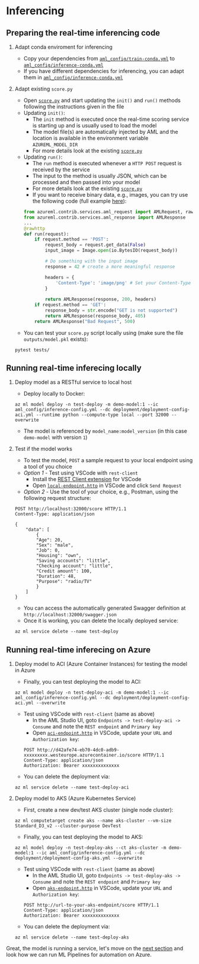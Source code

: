 # Inferencing

## Preparing the real-time inferencing code

1. Adapt conda enviroment for inferencing
    * Copy your dependencies from [`aml_config/train-conda.yml`](../models/model1/aml_config/train-conda.yml) to [`aml_config/inference-conda.yml`](../models/model1/aml_config/inference-conda.yml)
    * If you have different dependencies for inferencing, you can adapt them in [`aml_config/inference-conda.yml`](../models/model1/aml_config/train-conda.yml)

1. Adapt existing `score.py`
    * Open [`score.py`](../models/model1/score.py) and start updating the `init()` and `run()` methods following the instructions given in the file
    * Updating `init()`:
        * The `init` method is executed once the real-time scoring service is starting up and is usually used to load the model
        * The model file(s) are automatically injected by AML and the location is available in the environment variable `AZUREML_MODEL_DIR`
        * For more details look at the existing [`score.py`](../models/model1/score.py)
    * Updating `run()`:
        * The `run` method is executed whenever a `HTTP POST` request is received by the service
        * The input to the method is usually JSON, which can be processed and then passed into your model
        * For more details look at the existing [`score.py`](../models/model1/score.py)
        * If you want to receive binary data, e.g., images, you can try use the following code (full example [here](https://github.com/csiebler/unet-pytorch-azureml/blob/master/model/score.py)):
        ```python
        from azureml.contrib.services.aml_request import AMLRequest, rawhttp
        from azureml.contrib.services.aml_response import AMLResponse
        ...
        @rawhttp
        def run(request):
            if request.method == 'POST':
                request_body = request.get_data(False)
                input_image = Image.open(io.BytesIO(request_body))

                # Do something with the input image
                response = 42 # create a more meaningful response

                headers = {
                    'Content-Type': 'image/png' # Set your Content-Type of the response
                }
                
                return AMLResponse(response, 200, headers)
            if request.method == 'GET':
                response_body = str.encode("GET is not supported")
                return AMLResponse(response_body, 405)
            return AMLResponse("Bad Request", 500)
        ```
    * You can test your `score.py` script locally using (make sure the file `outputs/model.pkl` exists):
    ```
    pytest tests/
    ```

## Running real-time inferecing locally

1. Deploy model as a RESTful service to local host 
    * Deploy locally to Docker:
    ```
    az ml model deploy -n test-deploy -m demo-model:1 --ic aml_config/inference-config.yml --dc deployment/deployment-config-aci.yml --runtime python --compute-type local --port 32000 --overwrite
    ```
    * The model is referenced by `model_name:model_version` (in this case `demo-model` with version `1`)

1. Test if the model works
    * To test the model, `POST` a sample request to your local endpoint using a tool of you choice
    * *Option 1* - Test using VSCode with `rest-client`
      * Install the [REST Client extension](https://marketplace.visualstudio.com/items?itemName=humao.rest-client) for VSCode
      * Open [`local-endpoint.http`](../models/model1/tests/local-endpoint.http) in VSCode and click `Send Request`
    * *Option 2* - Use the tool of your choice, e.g., Postman, using the following request structure:
    ```
    POST http://localhost:32000/score HTTP/1.1
    Content-Type: application/json

    { 
        "data": [
            {
            "Age": 20,
            "Sex": "male",
            "Job": 0,
            "Housing": "own",
            "Saving accounts": "little",
            "Checking account": "little",
            "Credit amount": 100,
            "Duration": 48,
            "Purpose": "radio/TV"
            }
        ]
    }
    ```
    * You can access the automatically generated Swagger definition at `http://localhost:32000/swagger.json`
    * Once it is working, you can delete the locally deployed service:
    ```
    az ml service delete --name test-deploy
    ```

## Running real-time inferecing on Azure

1. Deploy model to ACI (Azure Container Instances) for testing the model in Azure
    * Finally, you can test deploying the model to ACI:
    ```
    az ml model deploy -n test-deploy-aci -m demo-model:1 --ic aml_config/inference-config.yml --dc deployment/deployment-config-aci.yml --overwrite
    ```
    * Test using VSCode with `rest-client` (same as above)
      * In the AML Studio UI, goto `Endpoints -> test-deploy-aci -> Consume` and note the `REST endpoint` and `Primary key`
      * Open [`aci-endpoint.http`](../models/model1/tests/aci-endpoint.http) in VSCode, update your `URL` and `Authorization key`:
      ```
      POST http://d42afe74-eb70-4dc0-adb9-xxxxxxxxx.westeurope.azurecontainer.io/score HTTP/1.1
      Content-Type: application/json
      Authorization: Bearer xxxxxxxxxxxxxx
      ```
    * You can delete the deployment via:
    ```
    az ml service delete --name test-deploy-aci
    ```

1. Deploy model to AKS (Azure Kubernetes Service)
    * First, create a new dev/test AKS cluster (single node cluster):
    ```
    az ml computetarget create aks --name aks-cluster --vm-size Standard_D3_v2 --cluster-purpose DevTest
    ```
    * Finally, you can test deploying the model to AKS:
    ```
    az ml model deploy -n test-deploy-aks --ct aks-cluster -m demo-model:1 --ic aml_config/inference-config.yml --dc deployment/deployment-config-aks.yml --overwrite
    ```
    * Test using VSCode with `rest-client` (same as above)
      * In the AML Studio UI, goto `Endpoints -> test-deploy-aks -> Consume` and note the `REST endpoint` and `Primary key`
      * Open [`aks-endpoint.http`](../models/model1/tests/aks-endpoint.http) in VSCode, update your `URL` and `Authorization key`:
      ```
      POST http://url-to-your-aks-endpoint/score HTTP/1.1
      Content-Type: application/json
      Authorization: Bearer xxxxxxxxxxxxxx
      ```
    * You can delete the deployment via:
    ```
    az ml service delete --name test-deploy-aks
    ```

Great, the model is running a service, let's move on the [next section](03-pipelines.md) and look how we can run ML Pipelines for automation on Azure.
